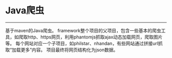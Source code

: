 ﻿# Java爬虫


---

基于maven的Java爬虫。
framework整个项目的父项目，包含一些基本的爬虫工具，如爬取http、https网页，利用phantomjs抓取ajax动态加载网页，爬取图片等。
每个网站对应一个子项目，如philstar、nhandan，有些网站通过拼接url抓取“加载更多”内容。
项目最终将网页结构化为json数据。




